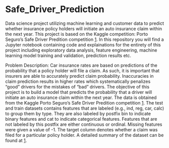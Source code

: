 # Safe_Driver_Prediction
Data science project utilizing machine learning and customer data to predict whether insurance policy holders will initiate an auto insurance claim within the next year. This project is based on the Kaggle competition: Porto Seguro’s Safe Driver Predition competition [1]. In this repository you will find a Jupyter notebook containing code and explainations for the entirety of this project including exploratory data analysis, feature engineering, machine learning model training and validation, prediction results etc.

Problem Description: Car insurance rates are based on predictions of the probability that a policy holder will file a claim.
As such, it is important that insurers are able to accurately predict claim probability. Inaccuracies
in claim prediction results in higher rates which systematically penalizes “good” drivers for the
mistakes of “bad” drivers. The objective of this project is to build a model that predicts the probability
that a driver will initiate an auto insurance claim within the next year.
The data is obtained from the Kaggle Porto Seguro’s Safe Driver Predition competition [1]. The
test and train datasets contains features that are labeled (e.g., ind, reg, car, calc) to group them by
type. They are also labeled by postfix bin to indicate binary features and cat to indicate categorical
features. Features that are not labeled by this postfix are either continuous or ordinal. Missing
features were given a value of -1. The target column denotes whether a claim was filed for a
particular policy holder. A detailed summary of the dataset can be found at [1].

[1]: https://www.kaggle.com/competitions/porto-seguro-safe-driver-prediction/data
